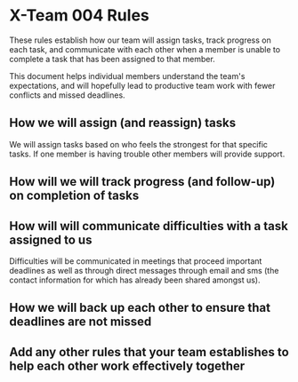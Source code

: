 # X-Team 004 Rules

These rules establish how our team will assign tasks,
track progress on each task, and communicate with each other 
when a member is unable to complete a task that has been assigned to that member.

This document helps individual members understand the team's expectations,
and will hopefully lead to productive team work with fewer conflicts
and missed deadlines.

## How we will assign (and reassign) tasks

We will assign tasks based on who feels the strongest for that specific tasks. If one member is having trouble other members will provide support.

## How will we will track progress (and follow-up) on completion of tasks



## How will will communicate difficulties with a task assigned to us
Difficulties will be communicated in meetings that proceed important deadlines 
as well as through direct messages through email and sms (the contact information 
for which has already been shared amongst us). 


## How we will back up each other to ensure that deadlines are not missed



## Add any other rules that your team establishes to help each other work effectively together



